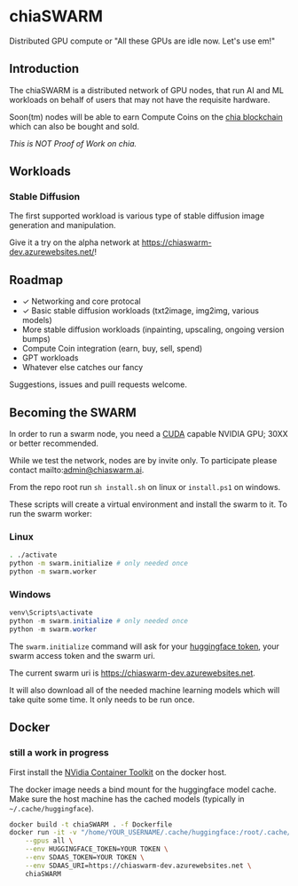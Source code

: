 # chiaSWARM

Distributed GPU compute or "All these GPUs are idle now. Let's use em!"

## Introduction

The chiaSWARM is a distributed network of GPU nodes, that run AI and ML workloads on behalf of users that may not have the requisite hardware.

Soon(tm) nodes will be able to earn Compute Coins on the [chia blockchain](https://www.chia.net/) which can also be bought and sold.

_This is NOT Proof of Work on chia._

## Workloads

### Stable Diffusion

The first supported workload is various type of stable diffusion image generation and manipulation.

Give it a try on the alpha network at <https://chiaswarm-dev.azurewebsites.net/>!

## Roadmap

- &check; Networking and core protocal
- &check; Basic stable diffusion workloads (txt2image, img2img, various models)
- More stable diffusion workloads (inpainting, upscaling, ongoing version bumps)
- Compute Coin integration (earn, buy, sell, spend)
- GPT workloads
- Whatever else catches our fancy

Suggestions, issues and puill requests welcome.

## Becoming the SWARM

In order to run a swarm node, you need a [CUDA](https://nvidia.custhelp.com/app/answers/detail/a_id/2132/~/what-is-cuda%3F) capable NVIDIA GPU; 30XX or better recommended. 

While we test the network, nodes are by invite only. To participate please contact mailto:admin@chiaswarm.ai.

From the repo root run `sh install.sh` on linux or `install.ps1` on windows.

These scripts will create a virtual environment and install the swarm to it. To run the swarm worker:

### Linux

```bash
. ./activate
python -m swarm.initialize # only needed once
python -m swarm.worker
```

### Windows

```powershell
venv\Scripts\activate
python -m swarm.initialize # only needed once
python -m swarm.worker
```

The `swarm.initialize` command will ask for your [huggingface token](https://huggingface.co/docs/hub/security-tokens), your swarm access token and the swarm uri.

The current swarm uri is <https://chiaswarm-dev.azurewebsites.net>.

It will also download all of the needed machine learning models which will take quite some time. It only needs to be run once.

## Docker

### still a work in progress

First install the [NVidia Container Toolkit](https://docs.nvidia.com/datacenter/cloud-native/container-toolkit/install-guide.html#docker) on the docker host.

The docker image needs a bind mount for the huggingface model cache. Make sure the host machine has the cached models (typically in `~/.cache/huggingface`).

```bash
docker build -t chiaSWARM . -f Dockerfile
docker run -it -v "/home/YOUR_USERNAME/.cache/huggingface:/root/.cache/huggingface/" \
    --gpus all \
    --env HUGGINGFACE_TOKEN=YOUR TOKEN \
    --env SDAAS_TOKEN=YOUR TOKEN \
    --env SDAAS_URI=https://chiaswarm-dev.azurewebsites.net \
    chiaSWARM
```
